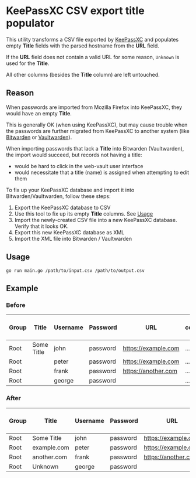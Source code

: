 # KeePassXC CSV export title populator

This utility transforms a CSV file exported by [KeePassXC](https://keepassxc.org/) and populates empty **Title** fields with the parsed hostname from the **URL** field.

If the **URL** field does not contain a valid URL for some reason, `Unknown` is used for the **Title**.

All other columns (besides the **Title** column) are left untouched.


## Reason

When passwords are imported from Mozilla Firefox into KeePassXC, they would have an empty **Title**.

This is generally OK (when using KeePassXC), but may cause trouble when the passwords are further migrated from KeePassXC to another system (like [Bitwarden](https://bitwarden.com/) or [Vaultwarden](https://github.com/dani-garcia/vaultwarden)).

When importing passwords that lack a **Title** into Bitwarden (Vaultwarden), the import would succeed, but records not having a title:

- would be hard to click in the web-vault user interface
- would necessitate that a title (name) is assigned when attempting to edit them

To fix up your KeePassXC database and import it into Bitwarden/Vaultwarden, follow these steps:

1. Export the KeePassXC database to CSV
2. Use this tool to fix up its empty **Title** columns. See [Usage](#usage)
3. Import the newly-created CSV file into a new KeePassXC database. Verify that it looks OK.
4. Export this new KeePassXC database as XML
5. Import the XML file into Bitwarden / Vaultwarden


## Usage

```
go run main.go /path/to/input.csv /path/to/output.csv
```


## Example

### Before

| Group | Title            | Username | Password | URL                            | More columns here |
| ----- | ---------------- | -------- | -------- | ------------------------------ | ----------------- |
| Root  | Some Title       | john     | password | https://example.com            |  ....             |
| Root  |                  | peter    | password | https://example.com            |  ....             |
| Root  |                  | frank    | password | https://another.com            |  ....             |
| Root  |                  | george   | password |                                |  ....             |

### After

| Group | Title            | Username | Password | URL                            | More columns here |
| ----- | ---------------- | -------- | -------- | ------------------------------ | ----------------- |
| Root  | Some Title       | john     | password | https://example.com            |  ....             |
| Root  | example.com      | peter    | password | https://example.com            |  ....             |
| Root  | another.com      | frank    | password | https://another.com            |  ....             |
| Root  | Unknown          | george   | password |                                |  ....             |

